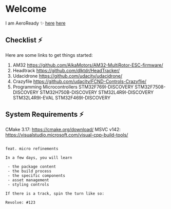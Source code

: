 # Welcome

I am AeroReady ✨
[here](https://youtu.be/OpY1wS1aBok)
[here](https://issuu.com/bcit/docs/4488_convo_digital_program_isuu/32)

## Checklist ⚡

Here are some links to get things started:

1. AM32
    https://github.com/AlkaMotors/AM32-MultiRotor-ESC-firmware/
2. Headtrack
    https://github.com/dlktdr/HeadTracker/
3. Udacidrone
    https://github.com/udacity/udacidrone/
4. Crazyfile
    https://github.com/udacity/FCND-Controls-Crazyflie/
5. Programming Microcontrollers
    STM32F769I-DISCOVERY
    STM32F7508-DISCOVERY
    STM32H750B-DISCOVERY
    STM32L4R9I-DISCOVERY
    STM32L4R9I-EVAL
    STM32F469I-DISCOVERY

## System Requirements ⚡

CMake 3.17: https://cmake.org/download/
MSVC v142: https://visualstudio.microsoft.com/visual-cpp-build-tools/

```

feat. micro refinements

In a few days, you will learn

 - the package content
 - the build process
 - the specific components
 - asset management
 - styling controls

If there is a track, spin the turn like so: 

Revolve: #123

```

